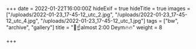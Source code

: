 +++
date = 2022-01-22T16:00:00Z
hideExif = true
hideTitle = true
images = ["/uploads/2022-01-23_17-45-12_utc_2.jpg", "/uploads/2022-01-23_17-45-12_utc_4.jpg", "/uploads/2022-01-23_17-45-12_utc_1.jpg"]
tags = ["bw", "archive", "gallery"]
title = "🙏☝️almost 2:00 Deym🔥🔥"
weight = 8

+++
